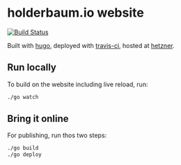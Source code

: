 # holderbaum.io website

[![Build Status](https://travis-ci.org/holderbaum/holderbaum-io.svg?branch=master)](https://travis-ci.org/holderbaum/holderbaum-io)

Built with [hugo](), deployed with [travis-ci](), hosted at [hetzner]().

## Run locally

To build on the website including live reload, run:

```sh
./go watch
```

## Bring it online

For publishing, run thos two steps:

```sh
./go build
./go deploy
```
